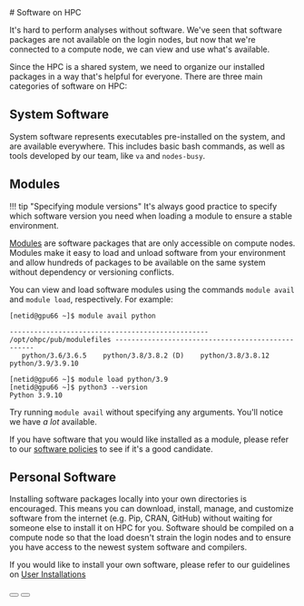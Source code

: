 <link rel="stylesheet" href="../../assets/stylesheets/buttons.css">
# Software on HPC

It's hard to perform analyses without software. We've seen that software packages are not available on the login nodes, but now that we're connected to a compute node, we can view and use what's available. 

Since the HPC is a shared system, we need to organize our installed packages in a way that's helpful for everyone. There are three main categories of software on HPC:

## System Software

System software represents executables pre-installed on the system, and are available everywhere. This includes basic bash commands, as well as tools developed by our team, like ```va``` and ```nodes-busy```. 

## Modules 

!!! tip "Specifying module versions"
    It's always good practice to specify which software version you need when loading a module to ensure a stable environment.

[Modules](../../software/modules/) are software packages that are only accessible on compute nodes. Modules make it easy to load and unload software from your environment and allow hundreds of packages to be available on the same system without dependency or versioning conflicts. 

You can view and load software modules using the commands ```module avail``` and ```module load```, respectively. For example:

```
[netid@gpu66 ~]$ module avail python
 
------------------------------------------------- /opt/ohpc/pub/modulefiles --------------------------------------------------
   python/3.6/3.6.5    python/3.8/3.8.2 (D)    python/3.8/3.8.12    python/3.9/3.9.10
 
[netid@gpu66 ~]$ module load python/3.9
[netid@gpu66 ~]$ python3 --version
Python 3.9.10
```

Try running ```module avail``` without specifying any arguments. You'll notice we have *a lot* available.

If you have software that you would like installed as a module, please refer to our [software policies](../../software/overview/) to see if it's a good candidate. 

## Personal Software

Installing software packages locally into your own directories is encouraged. This means you can download, install, manage, and customize software from the internet (e.g. Pip, CRAN, GitHub) without waiting for someone else to install it on HPC for you. Software should be compiled on a compute node so that the load doesn't strain the login nodes and to ensure you have access to the newest system software and compilers.

If you would like to install your own software, please refer to our guidelines on [User Installations](../../software/user_installations/)


<html>
<div class="button-container">
    <a href="/quick_start/accessing_compute/"><button class="left-button"></button></a>
    <a href="/quick_start/summary/"><button class="right-button"></button></a>
</div>
</html>